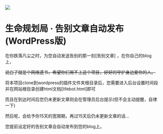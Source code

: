 [![](https://img.shields.io/badge/Lifebot-README-brightgreen)](https://github.com/LuminousDream/wordpress_plugin_lifebot)

# 生命规划局 · 告别文章自动发布 (WordPress版)
在你跌落凡尘之时，为您自动发送告别的那一刻[告别文章] ，在你自己的blog上，

~~说白了就是个网络遗书，希望你们用不上这个项目，好好的守护身边爱你的人。~~

将本项目clone到wordpress的插件文件夹根目录后，您需要进入后台设置时间段并在网站根目录创建html文档[lifebot.html]即可

而且在到达时间后您仍未更新文章则会在管理员后台提示(但不会主动提醒，自律一下)

然后呢，会给予你15天的宽限期，再过15天后仍未更新文章的话...

您提前设定好的告别文章会自动发布到您的blog上。
